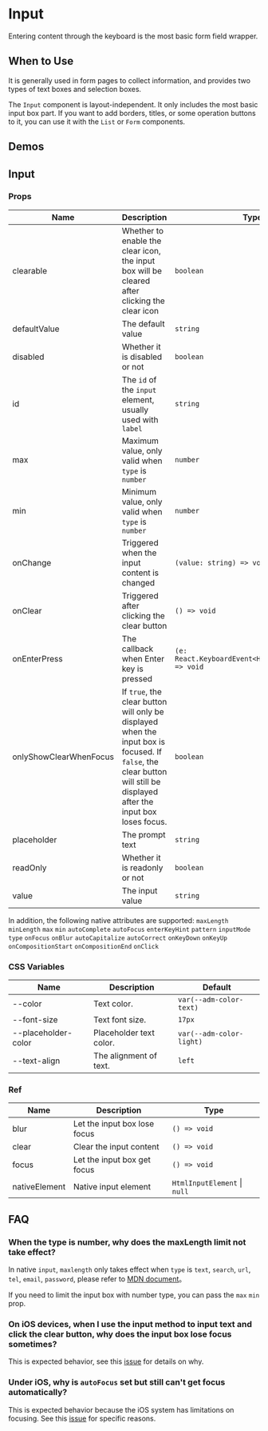 # Input

Entering content through the keyboard is the most basic form field wrapper.

## When to Use

It is generally used in form pages to collect information, and provides two types of text boxes and selection boxes.

The `Input` component is layout-independent. It only includes the most basic input box part. If you want to add borders, titles, or some operation buttons to it, you can use it with the `List` or `Form` components.

## Demos

<code src="./demos/demo1.tsx"></code>

<code src="./demos/demo2.tsx"></code>

## Input

### Props

| Name                   | Description                                                                                                                                                             | Type                                                 | Default |
| ---------------------- | ----------------------------------------------------------------------------------------------------------------------------------------------------------------------- | ---------------------------------------------------- | ------- |
| clearable              | Whether to enable the clear icon, the input box will be cleared after clicking the clear icon                                                                           | `boolean`                                            | `false` |
| defaultValue           | The default value                                                                                                                                                       | `string`                                             | -       |
| disabled               | Whether it is disabled or not                                                                                                                                           | `boolean`                                            | `false` |
| id                     | The `id` of the `input` element, usually used with `label`                                                                                                              | `string`                                             | -       |
| max                    | Maximum value, only valid when `type` is `number`                                                                                                                       | `number`                                             | -       |
| min                    | Minimum value, only valid when `type` is `number`                                                                                                                       | `number`                                             | -       |
| onChange               | Triggered when the input content is changed                                                                                                                             | `(value: string) => void`                            | -       |
| onClear                | Triggered after clicking the clear button                                                                                                                               | `() => void`                                         | -       |
| onEnterPress           | The callback when Enter key is pressed                                                                                                                                  | `(e: React.KeyboardEvent<HTMLInputElement>) => void` | -       |
| onlyShowClearWhenFocus | If `true`, the clear button will only be displayed when the input box is focused. If `false`, the clear button will still be displayed after the input box loses focus. | `boolean`                                            | `true`  |
| placeholder            | The prompt text                                                                                                                                                         | `string`                                             | -       |
| readOnly               | Whether it is readonly or not                                                                                                                                           | `boolean`                                            | `false` |
| value                  | The input value                                                                                                                                                         | `string`                                             | -       |

In addition, the following native attributes are supported: `maxLength` `minLength` `max` `min` `autoComplete` `autoFocus` `enterKeyHint` `pattern` `inputMode` `type` `onFocus` `onBlur` `autoCapitalize` `autoCorrect` `onKeyDown` `onKeyUp` `onCompositionStart` `onCompositionEnd` `onClick`

### CSS Variables

| Name                | Description             | Default                  |
| ------------------- | ----------------------- | ------------------------ |
| --color             | Text color.             | `var(--adm-color-text)`  |
| --font-size         | Text font size.         | `17px`                   |
| --placeholder-color | Placeholder text color. | `var(--adm-color-light)` |
| --text-align        | The alignment of text.  | `left`                   |

### Ref

| Name          | Description                  | Type                         |
| ------------- | ---------------------------- | ---------------------------- |
| blur          | Let the input box lose focus | `() => void`                 |
| clear         | Clear the input content      | `() => void`                 |
| focus         | Let the input box get focus  | `() => void`                 |
| nativeElement | Native input element         | `HtmlInputElement` \| `null` |

## FAQ

### When the type is number, why does the maxLength limit not take effect?

In native `input`, `maxlength` only takes effect when `type` is `text`, `search`, `url`, `tel`, `email`, `password`, please refer to [MDN document](https://developer.mozilla.org/en-US/docs/Web/HTML/Element/Input#attr-maxlength)。

If you need to limit the input box with number type, you can pass the `max` `min` prop.

### On iOS devices, when I use the input method to input text and click the clear button, why does the input box lose focus sometimes?

This is expected behavior, see this [issue](https://github.com/ant-design/ant-design-mobile/issues/5212) for details on why.

### Under iOS, why is `autoFocus` set but still can't get focus automatically?

This is expected behavior because the iOS system has limitations on focusing. See this [issue](https://github.com/ant-design/ant-design-mobile/issues/5256) for specific reasons.
